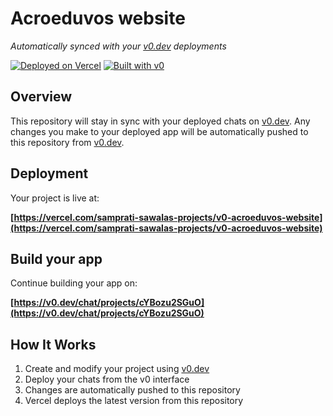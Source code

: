# Acroeduvos website

*Automatically synced with your [v0.dev](https://v0.dev) deployments*

[![Deployed on Vercel](https://img.shields.io/badge/Deployed%20on-Vercel-black?style=for-the-badge&logo=vercel)](https://vercel.com/samprati-sawalas-projects/v0-acroeduvos-website)
[![Built with v0](https://img.shields.io/badge/Built%20with-v0.dev-black?style=for-the-badge)](https://v0.dev/chat/projects/cYBozu2SGuO)

## Overview

This repository will stay in sync with your deployed chats on [v0.dev](https://v0.dev).
Any changes you make to your deployed app will be automatically pushed to this repository from [v0.dev](https://v0.dev).

## Deployment

Your project is live at:

**[https://vercel.com/samprati-sawalas-projects/v0-acroeduvos-website](https://vercel.com/samprati-sawalas-projects/v0-acroeduvos-website)**

## Build your app

Continue building your app on:

**[https://v0.dev/chat/projects/cYBozu2SGuO](https://v0.dev/chat/projects/cYBozu2SGuO)**

## How It Works

1. Create and modify your project using [v0.dev](https://v0.dev)
2. Deploy your chats from the v0 interface
3. Changes are automatically pushed to this repository
4. Vercel deploys the latest version from this repository